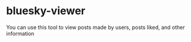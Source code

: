# bluesky-viewer
You can use this tool to view posts made by users, posts liked, and other information

